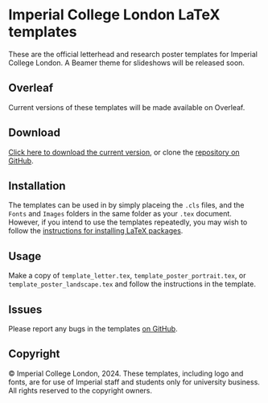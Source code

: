 # Imperial College London LaTeX templates

These are the official letterhead and research poster templates for Imperial
College London. A Beamer theme for slideshows will be released soon.

## Overleaf

Current versions of these templates will be made available on Overleaf.

## Download

[Click here to download the current
version](https://github.com/ImperialCollegeLondon/imperial_latex_templates/archive/refs/heads/main.zip),
or clone the [repository on
GitHub](https://github.com/ImperialCollegeLondon/imperial_latex_templates).

## Installation

The templates can be used in by simply placeing the `.cls` files, and the
`Fonts` and `Images` folders in the same folder as your `.tex` document.
However, if you intend to use the templates repeatedly, you may wish to follow
the [instructions for installing LaTeX
packages](https://en.wikibooks.org/wiki/LaTeX/Installing_Extra_Packages).

## Usage

Make a copy of `template_letter.tex`, `template_poster_portrait.tex`, or
`template_poster_landscape.tex` and follow the instructions in the template.

## Issues

Please report any bugs in the templates [on GitHub](https://github.com/ImperialCollegeLondon/imperial_latex_templates/issues).

## Copyright

© Imperial College London, 2024. These templates, including logo and fonts, are 
for use of Imperial staff and students only for university business. All rights 
reserved to the copyright owners.